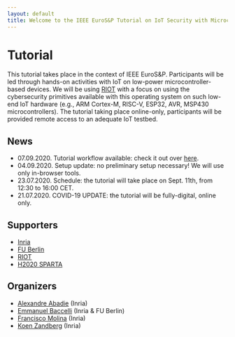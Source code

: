 ```yaml
---
layout: default
title: Welcome to the IEEE EuroS&P Tutorial on IoT Security with Microcontrollers & RIOT
---
```


# Tutorial

This tutorial takes place in the context of IEEE EuroS&P. Participants will be led through hands-on activities with IoT on low-power microcontroller-based devices. We will be using [RIOT](https://github.com/RIOT-OS/RIOT) with a focus on using the cybersecurity primitives available with this operating system on such low-end IoT hardware (e.g., ARM Cortex-M, RISC-V, ESP32, AVR, MSP430 microcontrollers).
The tutorial taking place online-only, participants will be provided remote access to an adequate IoT testbed.


## News

- 07.09.2020. Tutorial workflow available: check it out over [here](https://riot-os.github.io/riot-course/slides/tutorial-summit-security/).
- 04.09.2020. Setup update: no preliminary setup necessary! We will use only in-browser tools.
- 23.07.2020. Schedule: the tutorial will take place on Sept. 11th, from 12:30 to 16:00 CET.
- 21.07.2020. COVID-19 UPDATE: the tutorial will be fully-digital, online only.

## Supporters

- [Inria](https://www.inria.fr/)
- [FU Berlin ](https://www.fu-berlin.de/)
- [RIOT](https://riot-os.org/)
- [H2020 SPARTA](https://www.sparta.eu/)


## Organizers

- [Alexandre Abadie](https://github.com/aabadie) (Inria)
- [Emmanuel Baccelli](https://emmanuelbaccelli.com/) (Inria & FU Berlin)
- [Francisco Molina](https://github.com/fjmolinas) (Inria)
- [Koen Zandberg](https://github.com/bergzand/) (Inria)
